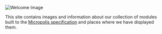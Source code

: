 ---
---

![Welcome Image](images/welcome.jpg)

This site contains images and information about our collection of modules built to the [Micropolis specification](http://twinlug.com/micropolis-micro-city-standard/) and places where we have displayed them.